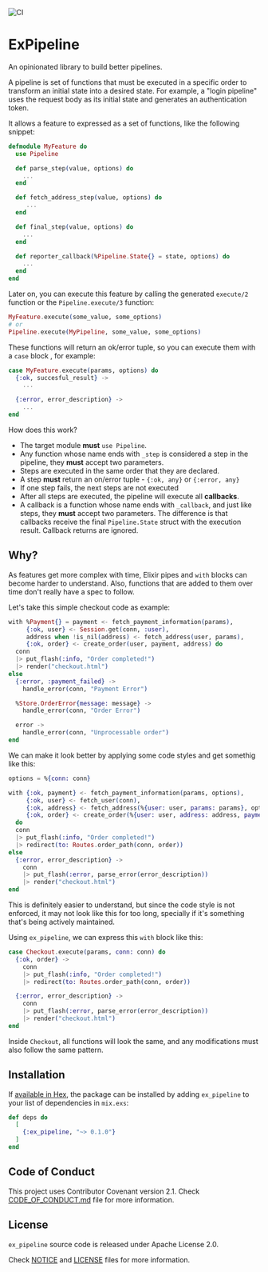 ![CI](https://github.com/msramos/ex_pipeline/actions/workflows/ci.yml/badge.svg)

# ExPipeline

An opinionated library to build better pipelines.

A pipeline is set of functions that must be executed in a specific order to transform an initial state into a desired
state. For example, a "login pipeline" uses the request body as its initial state and generates an authentication token.

It allows a feature to expressed as a set of functions, like the following snippet:

```elixir
defmodule MyFeature do
  use Pipeline

  def parse_step(value, options) do
    ...
  end

  def fetch_address_step(value, options) do
     ...
  end

  def final_step(value, options) do
    ...
  end

  def reporter_callback(%Pipeline.State{} = state, options) do
    ...
  end
end
```

Later on, you can execute this feature by calling the generated `execute/2` function or the `Pipeline.execute/3`
function:

```elixir
MyFeature.execute(some_value, some_options)
# or
Pipeline.execute(MyPipeline, some_value, some_options)
```

These functions will return an ok/error tuple, so you can execute them with a `case` block , for example:

```elixir
case MyFeature.execute(params, options) do
  {:ok, succesful_result} ->
    ...

  {:error, error_description} ->
    ...
end
```

How does this work?

- The target module **must** `use Pipeline`.
- Any function whose name ends with `_step` is considered a step in the pipeline, they **must** accept two parameters.
- Steps are executed in the same order that they are declared.
- A step **must** return an on/error tuple - `{:ok, any}` or `{:error, any}`
- If one step fails, the next steps are not executed
- After all steps are executed, the pipeline will execute all __callbacks__.
- A callback is a function whose name ends with `_callback`, and just like steps, they **must** accept two parameters.
  The difference is that callbacks receive the final `Pipeline.State` struct with the execution result. Callback returns
  are ignored.

## Why?

As features get more complex with time, Elixir pipes and `with` blocks can become harder to understand. Also, functions
that are added to them over time don't really have a spec to follow.

Let's take this simple checkout code as example:

```elixir
with %Payment{} = payment <- fetch_payment_information(params),
     {:ok, user} <- Session.get(conn, :user),
     address when !is_nil(address) <- fetch_address(user, params),
     {:ok, order} <- create_order(user, payment, address) do
  conn
  |> put_flash(:info, "Order completed!")
  |> render("checkout.html")
else
  {:error, :payment_failed} ->
    handle_error(conn, "Payment Error")

  %Store.OrderError{message: message} ->
    handle_error(conn, "Order Error")

  error ->
    handle_error(conn, "Unprocessable order")
end
```

We can make it look better by applying some code styles and get somethig like this:

```elixir
options = %{conn: conn}

with {:ok, payment} <- fetch_payment_information(params, options),
     {:ok, user} <- fetch_user(conn),
     {:ok, address} <- fetch_address(%{user: user, params: params}, options),
     {:ok, order} <- create_order(%{user: user, address: address, payment: payment}, options)
  do
  conn
  |> put_flash(:info, "Order completed!")
  |> redirect(to: Routes.order_path(conn, order))
else
  {:error, error_description} ->
    conn
    |> put_flash(:error, parse_error(error_description))
    |> render("checkout.html")
end
```

This is definitely easier to understand, but since the code style is not enforced, it may not look like this for too
long, specially if it's something that's being actively maintained.

Using `ex_pipeline`, we can express this `with` block like this:

```elixir
case Checkout.execute(params, conn: conn) do
  {:ok, order} ->
    conn
    |> put_flash(:info, "Order completed!")
    |> redirect(to: Routes.order_path(conn, order))

  {:error, error_description} ->
    conn
    |> put_flash(:error, parse_error(error_description))
    |> render("checkout.html")
end
```

Inside `Checkout`, all functions will look the same, and any modifications must also follow the same pattern.

## Installation

If [available in Hex](https://hex.pm/packages/ex_pipeline), the package can be installed
by adding `ex_pipeline` to your list of dependencies in `mix.exs`:

```elixir
def deps do
  [
    {:ex_pipeline, "~> 0.1.0"}
  ]
end
```

## Code of Conduct

This project uses Contributor Covenant version 2.1. Check [CODE_OF_CONDUCT.md](/CODE_OF_CONDUCT.md) file for more information.

## License

`ex_pipeline` source code is released under Apache License 2.0.

Check [NOTICE](/NOTICE) and [LICENSE](/LICENSE) files for more information.